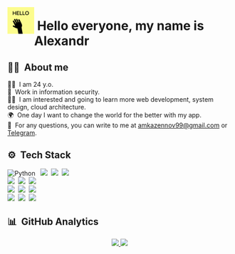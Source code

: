 
<img alt="Desert71_Hi" src="hello-gif-1.gif" width='60' align='left'/><h1>&nbsp;Hello everyone, my name is Alexandr</h1>

## 👨‍💻&nbsp; About me
👱‍♂️&nbsp; I am 24 y.o.\
🔐&nbsp; Work in information security.\
👨‍🏫&nbsp; I am interested and going to learn more web development, system design, cloud architecture.\
🌍&nbsp; One day I want to change the world for the better with my app.\
📧&nbsp; For any questions, you can write to me at amkazennov99@gmail.com or [Telegram](https://t.me/A_Deserdzhio).

## ⚙️&nbsp; Tech Stack
![Python](https://img.shields.io/badge/Python-05122A?style=for-the-badge&logo=python&color=c7c48d) &nbsp;
![](https://img.shields.io/badge/Django-05122A?style=for-the-badge&logo=Django&color=c7c48d)&nbsp;
![](https://img.shields.io/badge/FastAPI-05122A?style=for-the-badge&logo=FastAPI&color=c7c48d)&nbsp;
![](https://img.shields.io/badge/PostgreSQL-05122A?style=for-the-badge&logo=PostgreSQL&color=c7c48d)\
![](https://img.shields.io/badge/HTML-05122A?style=for-the-badge&logo=html5&color=c7c48d)&nbsp;
![](https://img.shields.io/badge/CSS-05122A?style=for-the-badge&logo=CSS3&color=c7c48d)&nbsp;
![](https://img.shields.io/badge/Bootstrap-05122A?style=for-the-badge&logo=Bootstrap&color=c7c48d)\
![](https://img.shields.io/badge/GIT-05122A?style=for-the-badge&logo=GIT&color=c7c48d)&nbsp;
![](https://img.shields.io/badge/GitHub-05122A?style=for-the-badge&logo=GitHub&color=c7c48d)&nbsp;
![](https://img.shields.io/badge/GitLab-05122A?style=for-the-badge&logo=GitLab&color=c7c48d)\
![](https://img.shields.io/badge/PyCharm-05122A?style=for-the-badge&logo=PyCharm&color=c7c48d)&nbsp;
![](https://img.shields.io/badge/VS%20Code-05122A?style=for-the-badge&logo=Visual%20Studio%20Code&color=c7c48d)&nbsp;
![](https://img.shields.io/badge/VIM-05122A?style=for-the-badge&logo=VIM&color=c7c48d)


## 📊&nbsp; GitHub Analytics
<p align="center">
<a href="https://github.com/desert71">
  <img height="180em" src="https://github-readme-stats-eight-theta.vercel.app/api/top-langs/?username=desert71&layout=compact&bg_color=c7c48d"/>
  <img height="180em" src="https://github-readme-stats-eight-theta.vercel.app/api?username=desert71&bg_color=c7c48d&show_icons=true&include_all_commits=true"/>
</a>
</p>


<!--.
**desert71/Desert71** is a ✨ _special_ ✨ repository because its `README.md` (this file) appears on your GitHub profile.

Here are some ideas to get you started:

- 🔭 I’m currently working on ...
- 🌱 I’m currently learning ...
- 👯 I’m looking to collaborate on ...
- 🤔 I’m looking for help with ...
- 💬 Ask me about ...
- 📫 How to reach me: ...
- 😄 Pronouns: ...
- ⚡ Fun fact: ...
-->
